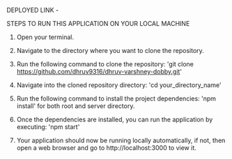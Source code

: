 DEPLOYED LINK - 

STEPS TO RUN THIS APPLICATION ON YOUR LOCAL MACHINE

1. Open your terminal.

2. Navigate to the directory where you want to clone the repository.

3. Run the following command to clone the repository: 'git clone https://github.com/dhruv9316/dhruv-varshney-dobby.git'

4. Navigate into the cloned repository directory: 'cd your_directory_name'

5. Run the following command to install the project dependencies: 'npm install' for both root and server directory.

6. Once the dependencies are installed, you can run the application by executing: 'npm start'

7. Your application should now be running locally automatically, if not, then open a web browser and go to http://localhost:3000 to view it.